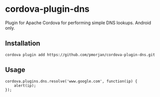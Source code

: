 # cordova-plugin-dns

Plugin for Apache Cordova for performing simple DNS lookups.
Android only.

Installation
------------
````
cordova plugin add https://github.com/pmorjan/cordova-plugin-dns.git
````

Usage
-----

````
cordova.plugins.dns.resolve('www.google.com', function(ip) {
    alert(ip);
});

````

